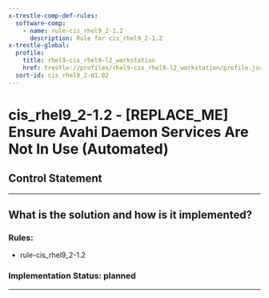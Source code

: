 ```yaml
---
x-trestle-comp-def-rules:
  software-comp:
    - name: rule-cis_rhel9_2-1.2
      description: Rule for cis_rhel9_2-1.2
x-trestle-global:
  profile:
    title: rhel9-cis_rhel9-l2_workstation
    href: trestle://profiles/rhel9-cis_rhel9-l2_workstation/profile.json
  sort-id: cis_rhel9_2-01.02
---
```


# cis_rhel9_2-1.2 - \[REPLACE_ME\] Ensure Avahi Daemon Services Are Not In Use (Automated)

## Control Statement

______________________________________________________________________

## What is the solution and how is it implemented?

<!-- For implementation status enter one of: implemented, partial, planned, alternative, not-applicable -->

<!-- Note that the list of rules under ### Rules: is read-only and changes will not be captured after assembly to JSON -->

<!-- Add control implementation description here for control: cis_rhel9_2-1.2 -->

### Rules:

  - rule-cis_rhel9_2-1.2

### Implementation Status: planned

______________________________________________________________________
